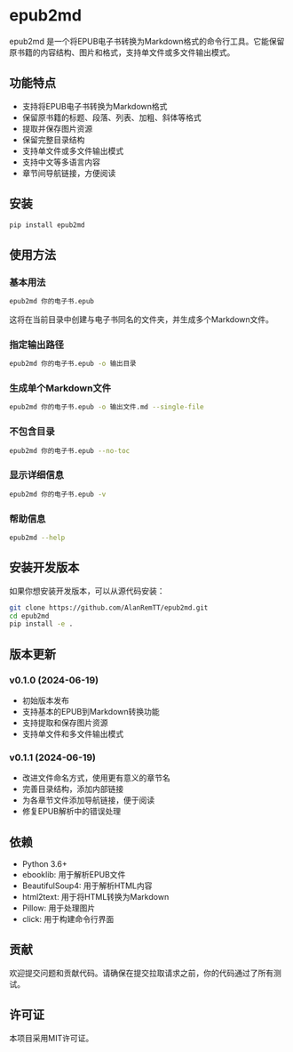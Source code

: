 # epub2md

epub2md 是一个将EPUB电子书转换为Markdown格式的命令行工具。它能保留原书籍的内容结构、图片和格式，支持单文件或多文件输出模式。

## 功能特点

- 支持将EPUB电子书转换为Markdown格式
- 保留原书籍的标题、段落、列表、加粗、斜体等格式
- 提取并保存图片资源
- 保留完整目录结构
- 支持单文件或多文件输出模式
- 支持中文等多语言内容
- 章节间导航链接，方便阅读

## 安装

```bash
pip install epub2md
```

## 使用方法

### 基本用法

```bash
epub2md 你的电子书.epub
```

这将在当前目录中创建与电子书同名的文件夹，并生成多个Markdown文件。

### 指定输出路径

```bash
epub2md 你的电子书.epub -o 输出目录
```

### 生成单个Markdown文件

```bash
epub2md 你的电子书.epub -o 输出文件.md --single-file
```

### 不包含目录

```bash
epub2md 你的电子书.epub --no-toc
```

### 显示详细信息

```bash
epub2md 你的电子书.epub -v
```

### 帮助信息

```bash
epub2md --help
```

## 安装开发版本

如果你想安装开发版本，可以从源代码安装：

```bash
git clone https://github.com/AlanRemTT/epub2md.git
cd epub2md
pip install -e .
```

## 版本更新

### v0.1.0 (2024-06-19)
- 初始版本发布
- 支持基本的EPUB到Markdown转换功能
- 支持提取和保存图片资源
- 支持单文件和多文件输出模式

### v0.1.1 (2024-06-19)
- 改进文件命名方式，使用更有意义的章节名
- 完善目录结构，添加内部链接
- 为各章节文件添加导航链接，便于阅读
- 修复EPUB解析中的错误处理

## 依赖

- Python 3.6+
- ebooklib: 用于解析EPUB文件
- BeautifulSoup4: 用于解析HTML内容
- html2text: 用于将HTML转换为Markdown
- Pillow: 用于处理图片
- click: 用于构建命令行界面

## 贡献

欢迎提交问题和贡献代码。请确保在提交拉取请求之前，你的代码通过了所有测试。

## 许可证

本项目采用MIT许可证。
